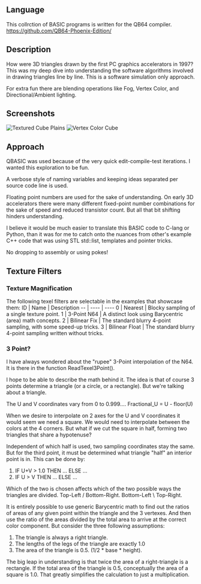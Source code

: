 ## Language
 This collrction of BASIC programs is written for the QB64 compiler.
 https://github.com/QB64-Phoenix-Edition/
## Description
 How were 3D triangles drawn by the first PC graphics accelerators in 1997? This was my deep dive into understanding the software algorithms involved in drawing triangles line by line. This is a software simulation only approach.
 
 For extra fun there are blending operations like Fog, Vertex Color, and Directional/Ambient lighting.
## Screenshots
 ![Textured Cube Plains](https://user-images.githubusercontent.com/96515734/219141104-2c77c587-f4d6-4f52-baaa-d302638e0d97.PNG)
 ![Vertex Color Cube](https://user-images.githubusercontent.com/96515734/219141230-6d9a9d36-ec02-4c5a-94eb-a01773a02b5b.PNG)
## Approach
 QBASIC was used because of the very quick edit-compile-test iterations. I wanted this exploration to be fun.
 
 A verbose style of naming variables and keeping ideas separated per source code line is used.
 
 Floating point numbers are used for the sake of understanding. On early 3D accelerators there were many different fixed-point number combinations for the sake of speed and reduced transistor count. But all that bit shifting hinders understanding.
 
 I believe it would be much easier to translate this BASIC code to C-lang or Python, than it was for me to catch onto the nuances from other's example C++ code that was using STL std::list, templates and pointer tricks.
 
 No dropping to assembly or using pokes!
 
## Texture Filters
### Texture Magnification
 The following texel filters are selectable in the examples that showcase them:
ID | Name | Description
-- | ---- | ----
0 | Nearest | Blocky sampling of a single texture point.
1 | 3-Point N64 | A distinct look using Barycentric (area) math concepts.
2 | Bilinear Fix | The standard blurry 4-point sampling, with some speed-up tricks.
3 | Bilinear Float | The standard blurry 4-point sampling written without tricks.
### 3 Point?
 I have always wondered about the "rupee" 3-Point interpolation of the N64. It is there in the function ReadTexel3Point().
 
 I hope to be able to describe the math behind it. The idea is that of course 3 points determine a triangle (or a circle, or a rectangle). But we're talking about a triangle.
 
 The U and V coordinates vary from 0 to 0.999.... Fractional_U = U - floor(U)
 
 When we desire to interpolate on 2 axes for the U and V coordinates it would seem we need a square. We would need to interpolate between the colors at the 4 corners. But what if we cut the square in half, forming two triangles that share a hypotenuse?
 
 Independent of which half is used, two sampling coordinates stay the same. But for the third point, it must be determined what triangle "half" an interior point is in. This can be done by:
 1. IF U+V > 1.0  THEN ... ELSE ...
 2. IF U > V THEN ... ELSE ...
 
 Which of the two is chosen affects which of the two possible ways the triangles are divided. Top-Left / Bottom-Right. Bottom-Left \ Top-Right.
 
 It is entirely possible to use generic Barycentric math to find out the ratios of areas of any given point within the triangle and the 3 vertexes. And then use the ratio of the areas divided by the total area to arrive at the correct color component. But consider the three following assumptions:
 
 1. The triangle is always a right triangle.
 2. The lengths of the legs of the triangle are exactly 1.0
 3. The area of the triangle is 0.5. (1/2 * base * height).
 
 The big leap in understanding is that twice the area of a right-triangle is a rectangle. If the total area of the triangle is 0.5, conceptually the area of a square is 1.0. That greatly simplifies the calculation to just a multiplication.

